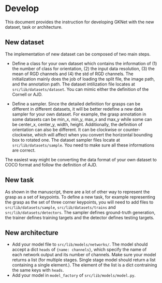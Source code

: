 # Develop
This document provides the instruction for developing GKNet with the new dataset, task or architecture.

## New dataset
The implementation of new dataset can be composed of two main steps.

- Define a class for your own dataset which contains the information of (1) the number of class for orientation, (2) the input data resolution, (3) the mean of RGD channels and (4) the std of RGD channels. The initialization mainly does the job of loading the split file, the image path, and the annotation path. The dataset intilization file locates at `src/lib/datasets/dataset`. You can mimic either the definition of the Cornell or AJD. 

- Define a sampler. Since the detailed definition for grasps can be different in different datasets, it will be better redefine a new data sampler for your own dataset. For example, the grasp annotation in some datasets can be min_x, min_y, max_x and max_y while some can be center_x, center_y, width, height. Additionally, the definition of orientation can also be different. It can be clockwise or counter-clockwise, which will affect when you convert the horizontal bounding box to rotated one. The dataset sampler
files locate at `src/lib/datasets/sample`. You need to make sure all these informations are correct.

The easiest way might be converting the data format of your own dataset to COCO format and follow the definition of AJD.

## New task
As shown in the manuscript, there are a lot of other way to represent the grasp as a set of keypoints. To define a new task, for example representing the grasp as the set 
of three corner keypoints, you will need to add files to `src/lib/datasets/sample`, `src/lib/datasets/trains` and `src/lib/datasets/detectors`.
The sampler defines ground-truth generation, the trainer defines training targets and the detector defines testing targets.

## New architecture
- Add your model file to `src/lib/models/networks/`. The model should accept a dict `heads` of `{name: channels}`, which specify the name of each network output and its number of channels. Make sure your model returns a list (for multiple stages. Single stage model should return a list containing a single element.). The element of the list is a dict contraining the same keys with `heads`.
- Add your model in `model_factory` of `src/lib/models/model.py`.
